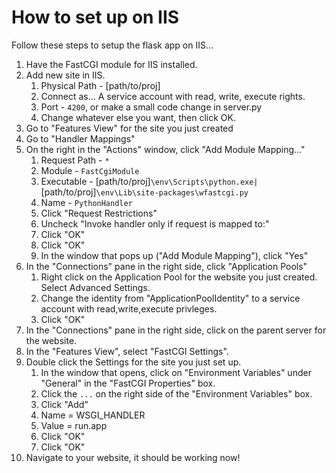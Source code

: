 # How to set up on IIS

Follow these steps to setup the flask app on IIS...

1. Have the FastCGI module for IIS installed.
2. Add new site in IIS.
    1. Physical Path - [path/to/proj]
    2. Connect as... A service account with read, write, execute rights.
    3. Port - `4200`, or make a small code change in server.py
    4. Change whatever else you want, then click OK.
3. Go to "Features View" for the site you just created
4. Go to "Handler Mappings"
5. On the right in the "Actions" window, click "Add Module Mapping..."
    1. Request Path - `*`
    2. Module - `FastCgiModule`
    3. Executable - [path/to/proj]`\env\Scripts\python.exe|`[path/to/proj]`\env\Lib\site-packages\wfastcgi.py`
    4. Name - `PythonHandler`
    5. Click "Request Restrictions"
    6. Uncheck "Invoke handler only if request is mapped to:"
    7. Click "OK"
    8. Click "OK" 
    9. In the window that pops up ("Add Module Mapping"), click "Yes"
6. In the "Connections" pane in the right side, click "Application Pools"
    1. Right click on the Application Pool for the website you just created. Select Advanced Settings.
    2. Change the identity from "ApplicationPoolIdentity" to a service account with read,write,execute privleges.
    3. Click "OK"
7. In the "Connections" pane in the right side, click on the parent server for the website.
8. In the "Features View", select "FastCGI Settings".
9. Double click the Settings for the site you just set up.
    1. In the window that opens, click on "Environment Variables" under "General" in the "FastCGI Properties" box.
    2. Click the `...` on the right side of the "Environment Variables" box.
    3. Click "Add"
    4. Name = WSGI_HANDLER
    5. Value = run.app
    6. Click "OK"
    7. Click "OK"
10. Navigate to your website, it should be working now!